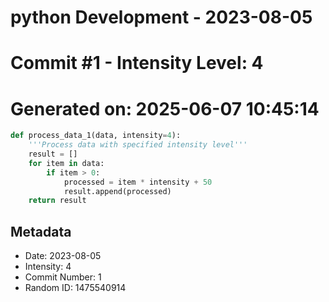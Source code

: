 ﻿# python Development - 2023-08-05
# Commit #1 - Intensity Level: 4
# Generated on: 2025-06-07 10:45:14
```python
def process_data_1(data, intensity=4):
    '''Process data with specified intensity level'''
    result = []
    for item in data:
        if item > 0:
            processed = item * intensity + 50
            result.append(processed)
    return result
```
## Metadata
- Date: 2023-08-05
- Intensity: 4
- Commit Number: 1
- Random ID: 1475540914
